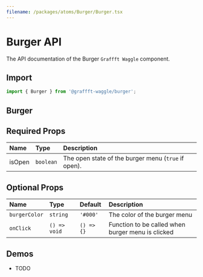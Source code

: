 ```yaml
---
filename: /packages/atoms/Burger/Burger.tsx
---
```


# Burger API

The API documentation of the Burger `Graffft Waggle` component.

## Import

```js
import { Burger } from '@graffft-waggle/burger';
```


## Burger

## Required Props

| Name | Type | Description |
|:-----|:-----|:------------|
| isOpen |`boolean`| The open state of the burger menu (`true` if open). |


## Optional Props

| Name | Type | Default | Description |
|:-----|:-----|:--------|:------------|
|`burgerColor`|`string`|`'#000'`  | The color of the burger menu |
|`onClick`|`() => void`|`() => {}`  | Function to be called when burger menu is clicked |


## Demos

- TODO